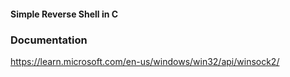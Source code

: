 #### Simple Reverse Shell in C




### Documentation
https://learn.microsoft.com/en-us/windows/win32/api/winsock2/
